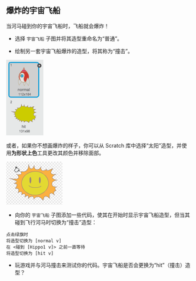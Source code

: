 ## 爆炸的宇宙飞船

当河马碰到你的宇宙飞船时，飞船就会爆炸！

+ 选择 `宇宙飞船` 子图并将其造型重命名为“普通”。

+ 绘制另一套宇宙飞船爆炸的造型，将其称为“撞击”。

![screenshot](images/invaders-spaceship-costumes.png)

或者，如果你不想画爆炸的样子，你可以从 Scratch 库中选择“太阳”造型，并使用**为形状上色**工具更改其颜色并移除面部。

![screenshot](images/invaders-sun.png)

+ 向你的 `宇宙飞船` 子图添加一些代码，使其在开始时显示宇宙飞船造型，但当其碰到飞行河马时切换为“撞击”造型：

```blocks
点击绿旗时
将造型切换为 [normal v]
在 <碰到 [Hippo1 v]> 之前一直等待
将造型切换为 [hit v]
```

+ 玩游戏并与河马撞击来测试你的代码。宇宙飞船是否会更换为“hit”（撞击）造型？
